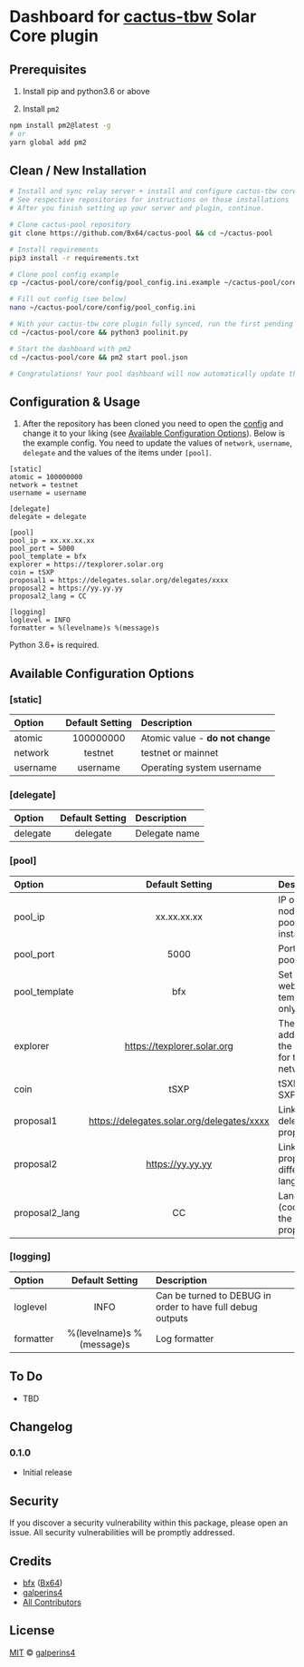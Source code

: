 # Dashboard for [cactus-tbw](https://github.com/Cactus-15-49/cactus-tbw) Solar Core plugin 

## Prerequisites

1. Install pip and python3.6 or above

2. Install `pm2`

```bash
npm install pm2@latest -g
# or
yarn global add pm2
```

## Clean / New Installation

```sh
# Install and sync relay server + install and configure cactus-tbw core plugin
# See respective repositories for instructions on those installations
# After you finish setting up your server and plugin, continue.

# Clone cactus-pool repository
git clone https://github.com/Bx64/cactus-pool && cd ~/cactus-pool

# Install requirements
pip3 install -r requirements.txt

# Clone pool config example
cp ~/cactus-pool/core/config/pool_config.ini.example ~/cactus-pool/core/config/pool_config.ini

# Fill out config (see below)
nano ~/cactus-pool/core/config/pool_config.ini

# With your cactus-tbw core plugin fully synced, run the first pending balances check manually (only required for initialisation!)
cd ~/cactus-pool/core && python3 poolinit.py

# Start the dashboard with pm2
cd ~/cactus-pool/core && pm2 start pool.json

# Congratulations! Your pool dashboard will now automatically update the pending balances every 10 minutes.
```

## Configuration & Usage

1. After the repository has been cloned you need to open the [config](./core/config/pool_config.ini) and change it to your liking (see [Available Configuration Options](#available-configuration-options)). Below is the example config. You need to update the values of `network`, `username`, `delegate` and the values of the items under `[pool]`.

```
[static]
atomic = 100000000
network = testnet
username = username

[delegate]
delegate = delegate

[pool]
pool_ip = xx.xx.xx.xx
pool_port = 5000
pool_template = bfx
explorer = https://texplorer.solar.org
coin = tSXP
proposal1 = https://delegates.solar.org/delegates/xxxx
proposal2 = https://yy.yy.yy
proposal2_lang = CC

[logging]
loglevel = INFO
formatter = %(levelname)s %(message)s
```

Python 3.6+ is required.


## Available Configuration Options 

### [static]
| Option | Default Setting | Description | 
| :--- | :---: | :--- |
| atomic | 100000000 | Atomic value - **do not change** |
| network | testnet | testnet or mainnet |
| username | username | Operating system username |

### [delegate]
| Option | Default Setting | Description | 
| :--- | :---: | :--- |
| delegate | delegate | Delegate name |

### [pool]
| Option | Default Setting | Description | 
| :--- | :---: | :--- |
| pool_ip | xx.xx.xx.xx | IP of the node the pool is installed on |
| pool_port | 5000 | Port for pool |
| pool_template | bfx | Set the pool website template - only option |
| explorer | https://texplorer.solar.org | The address of the explorer for the network |
| coin | tSXP | tSXP or SXP |
| proposal1 | https://delegates.solar.org/delegates/xxxx | Link to delegate proposal |
| proposal2 | https://yy.yy.yy | Link to the proposal in different language |
| proposal2_lang | CC | Language (code) of the second proposal |

### [logging]
| Option | Default Setting | Description | 
| :--- | :---: | :--- |
| loglevel | INFO | Can be turned to DEBUG in order to have full debug outputs |
| formatter | %(levelname)s %(message)s | Log formatter |


## To Do

- TBD

## Changelog

### 0.1.0

- Initial release

## Security

If you discover a security vulnerability within this package, please open an issue. All security vulnerabilities will be promptly addressed.

## Credits

- [bfx](https://delegates.solar.org/delegates/bfx) ([Bx64](https://github.com/Bx64))
- [galperins4](https://github.com/galperins4)
- [All Contributors](../../contributors)

## License

[MIT](LICENSE) © [galperins4](https://github.com/galperins4)
